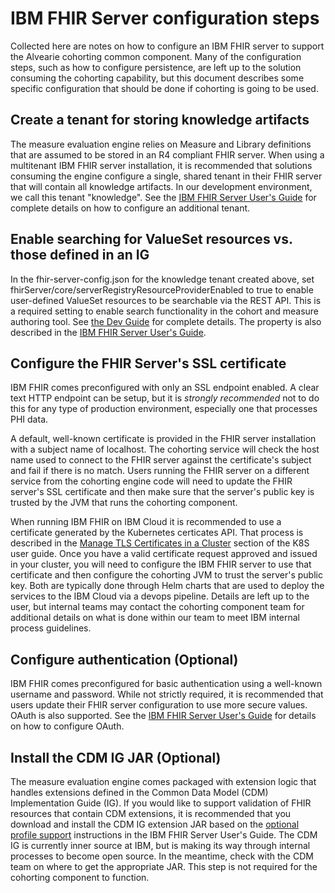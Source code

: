
# IBM FHIR Server configuration steps

Collected here are notes on how to configure an IBM FHIR server to support the Alvearie cohorting common component. Many of the configuration steps, such as how to configure persistence, are left up to the solution consuming the cohorting capability, but this document describes some specific configuration that should be done if cohorting is going to be used.

## Create a tenant for storing knowledge artifacts
The measure evaluation engine relies on Measure and Library definitions that are assumed to be stored in an R4 compliant FHIR server. When using a multitenant IBM FHIR server installation, it is recommended that solutions consuming the engine configure a single, shared tenant in their FHIR server that will contain all knowledge artifacts. In our development environment, we call this tenant "knowledge". See the [IBM FHIR Server User's Guide](https://ibm.github.io/FHIR/guides/FHIRServerUsersGuide/#322-tenant-specific-configuration-properties) for complete details on how to configure an additional tenant.

## Enable searching for ValueSet resources vs. those defined in an IG
In the fhir-server-config.json for the knowledge tenant created above, set fhirServer/core/serverRegistryResourceProviderEnabled to true to enable user-defined ValueSet resources to be searchable via the REST API. This is a required setting to enable search functionality in the cohort and measure authoring tool. See [the Dev Guide](/dev-guide/value-sets?id=fhir-server-setup) for complete details. The property is also described in the [IBM FHIR Server User's Guide](https://ibm.github.io/FHIR/guides/FHIRServerUsersGuide/).

## Configure the FHIR Server's SSL certificate
IBM FHIR comes preconfigured with only an SSL endpoint enabled. A clear text HTTP endpoint can be setup, but it is *strongly recommended* not to do this for any type of production environment, especially one that processes PHI data. 

A default, well-known certificate is provided in the FHIR server installation with a subject name of localhost. The cohorting service will check the host name used to connect to the FHIR server against the certificate's subject and fail if there is no match. Users running the FHIR server on a different service from the cohorting engine code will need to update the FHIR server's SSL certificate and then make sure that the server's public key is trusted by the JVM that runs the cohorting component.

When running IBM FHIR on IBM Cloud it is recommended to use a certificate generated by the Kubernetes certicates API. That process is described in the [Manage TLS Certificates in a Cluster](https://kubernetes.io/docs/tasks/tls/managing-tls-in-a-cluster/) section of the K8S user guide. Once you have a valid certificate request approved and issued in your cluster, you will need to configure  the IBM FHIR server to use that certificate and then configure the cohorting JVM to trust the server's public key. Both are typically done through Helm charts that are used to deploy the services to the IBM Cloud via a devops pipeline. Details are left up to the user, but internal teams may contact the cohorting component team for additional details on what is done within our team to meet IBM internal process guidelines.

## Configure authentication (Optional)
IBM FHIR comes preconfigured for basic authentication using a well-known username and password. While not strictly required, it is recommended that users update their FHIR server configuration to use more secure values. OAuth is also supported. See the [IBM FHIR Server User's Guide](https://ibm.github.io/FHIR/guides/FHIRServerUsersGuide/#53-openid-connect-and-oauth-20) for details on how to configure OAuth. 

## Install the CDM IG JAR (Optional)
The measure evaluation engine comes packaged with extension logic that handles extensions defined in the Common Data Model (CDM) Implementation Guide (IG). If you would like to support validation of FHIR resources that contain CDM extensions, it is recommended that you download and install the CDM IG extension JAR based on the [optional profile support](https://ibm.github.io/FHIR/guides/FHIRValidationGuide#optional-profile-support) instructions in the IBM FHIR Server User's Guide. The CDM IG is currently inner source at IBM, but is making its way through internal processes to become open source. In the meantime, check with the CDM team on where to get the appropriate JAR. This step is not required for the cohorting component to function.
